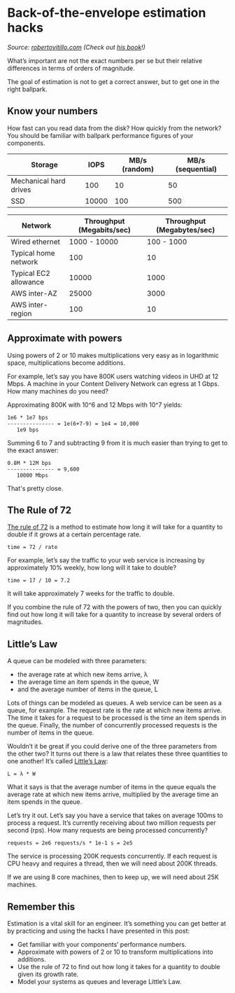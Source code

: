 # Back-of-the-envelope estimation hacks

_Source: [robertovitillo.com](https://robertovitillo.com/back-of-the-envelope-estimation-hacks/) (Check out [his book](https://leanpub.com/systemsmanual)!)_

What’s important are not the exact numbers per se but their relative differences in terms of orders of magnitude.

The goal of estimation is not to get a correct answer, but to get one in the right ballpark.

## Know your numbers

How fast can you read data from the disk? How quickly from the network? You should be familiar with ballpark performance figures of your components.

| Storage                | IOPS        | MB/s (random) | MB/s (sequential) |
|------------------------|-------------|---------------|-------------------|
| Mechanical hard drives | 100         | 10            | 50                |
| SSD                    | 10000       | 100           | 500               |

| Network               | Throughput (Megabits/sec) | Throughput (Megabytes/sec) |
|-----------------------|---------------------------|----------------------------|
| Wired ethernet        | 1000 - 10000              | 100 - 1000                 |
| Typical home network  | 100                       | 10                         |
| Typical EC2 allowance | 10000                     | 1000                       |
| AWS inter-AZ          | 25000                     | 3000                       | 
| AWS inter-region      | 100                       | 10                         |

## Approximate with powers

Using powers of 2 or 10 makes multiplications very easy as in logarithmic space, multiplications become additions.

For example, let’s say you have 800K users watching videos in UHD at 12 Mbps. A machine in your Content Delivery Network can egress at 1 Gbps. How many machines do you need?

Approximating 800K with 10^6 and 12 Mbps with 10^7 yields:

```
1e6 * 1e7 bps
--------------- = 1e(6+7-9) = 1e4 = 10,000
   1e9 bps
```

Summing 6 to 7 and subtracting 9 from it is much easier than trying to get to the exact answer:

```
0.8M * 12M bps
--------------- = 9,600
   10000 Mbps
```
 
That's pretty close.

## The Rule of 72

[The rule of 72](https://web.stanford.edu/class/ee204/TheRuleof72.html) is a method to estimate how long it will take for a quantity to double if it grows at a certain percentage rate.

```
time = 72 / rate
```
 
For example, let’s say the traffic to your web service is increasing by approximately 10% weekly, how long will it take to double?

```
time = 17 / 10 = 7.2
```

It will take approximately 7 weeks for the traffic to double.

If you combine the rule of 72 with the powers of two, then you can quickly find out how long it will take for a quantity to increase by several orders of magnitudes.

## Little’s Law

A queue can be modeled with three parameters:

* the average rate at which new items arrive, λ
* the average time an item spends in the queue, W
* and the average number of items in the queue, L

Lots of things can be modeled as queues. A web service can be seen as a queue, for example. The request rate is the rate at which new items arrive. The time it takes for a request to be processed is the time an item spends in the queue. Finally, the number of concurrently processed requests is the number of items in the queue.

Wouldn’t it be great if you could derive one of the three parameters from the other two? It turns out there is a law that relates these three quantities to one another! It’s called [Little’s Law](https://en.wikipedia.org/wiki/Little%27s_law):

```
L = λ * W
```

What it says is that the average number of items in the queue equals the average rate at which new items arrive, multiplied by the average time an item spends in the queue.

Let’s try it out. Let’s say you have a service that takes on average 100ms to process a request. It’s currently receiving about two million requests per second (rps). How many requests are being processed concurrently?

```
requests = 2e6 requests/s * 1e-1 s = 2e5
```

The service is processing 200K requests concurrently. If each request is CPU heavy and requires a thread, then we will need about 200K threads.

If we are using 8 core machines, then to keep up, we will need about 25K machines.

## Remember this

Estimation is a vital skill for an engineer. It’s something you can get better at by practicing and using the hacks I have presented in this post:

* Get familiar with your components’ performance numbers.
* Approximate with powers of 2 or 10 to transform multiplications into additions.
* Use the rule of 72 to find out how long it takes for a quantity to double given its growth rate.
* Model your systems as queues and leverage Little’s Law.
